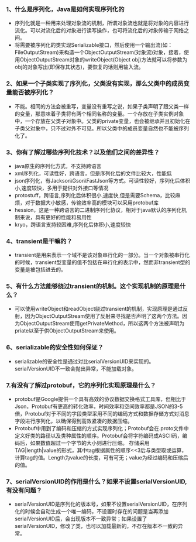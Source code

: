 ### 1、什么是序列化，Java是如何实现序列化的

- 序列化就是一种用来处理对象流的机制，所谓对象流也就是将对象的内容进行流化。可以对流化后的对象进行读写操作，也可将流化后的对象传输于网络之间。
- 将需要被序列化的类实现Serializable接口，然后使用一个输出流(如：FileOutputStream)来构造一个ObjectOutputStream(对象流)对象，接着，使用ObjectOutputStream对象的writeObject(Object obj)方法就可以将参数为obj的对象写出(即保存其状态)，要恢复的话则用输入流。

### 2、如果一个子类实现了序列化，父类没有实现，那么父类中的成员变量能否被序列化？
- 不能。相同的方法会被重写，变量没有重写之说，如果子类声明了跟父类一样的变量，那意味着子类将有两个相同名称的变量。一个存放在子类实例对象中，一个存放在父类子对象中。父类的private变量，也会被继承并且初始化在子类父对象中，只不过对外不可见。所以父类中的成员变量自然也不能被序列化了。

### 3、你有了解过哪些序列化技术？以及他们之间的差异性？
- java原生的序列化方式，不支持跨语言
- xml序列化，可读性好，跨语言，但是序列化后的文件比较大，性能低
- json序列化，有Jackson\Gson\FastJson等方式。可读性较好，序列化后体积小,速度较快，多用于提供对外接口等情况
- protostuff，跨语言,序列化后体积很小,速度快,但是需要Schema，比较麻烦，对于数据大小敏感，传输效率高的模块可以采用protobuf库
- hession，这是一种跨语言的二进制序列化协议，相对于java默认的序列化机制来说，具有更好的性能和易用性
- kryo，跨语言支持较困难,序列化后体积小,速度较快


### 4、transient是干嘛的？
- transient是用来表示一个域不是该对象串行化的一部分。当一个对象被串行化的时候，transient型变量的值不包括在串行化的表示中，然而非transient型的变量是被包括进去的。


### 5、有什么方法能够绕过transient的机制。这个实现机制的原理是什么？

- 可以使用writeObject和readObject绕过transient的机制，实现原理是通过反射，因为ObjectOutputStream使用了反射来寻找是否声明了这两个方法。因为ObjectOutputStream使用getPrivateMethod，所以这两个方法被声明为priate以至于供ObjectOutputStream来使用。

### 6、serializable的安全性如何保证？
- serializable的安全性是通过对比serialVersionUID来实现的。serialVersionUID不一致会抛出异常，不能加载对象。

### 7.有没有了解过protobuf，它的序列化实现原理是什么？

- protobuf是Google提供一个具有高效的协议数据交换格式工具库，但相比于Json，Protobuf有更高的转化效率，时间效率和空间效率都是JSON的3-5倍，Protobuf对于不同的字段类型采用不同的编码方式和数据存储方式对消息字段进行序列化，以确保得到高效紧凑的数据压缩。
- Protobuf中用到了编码和压缩的方式实现序列化；Protobuf会在.proto文件中定义好类的路径以及类种属性的顺序。Protobuf会将字符编码成ASCII码，编码后，如果数值超过一个字节的大小则进行压缩。
存储采用TAG|length|value的形式，其中tag根据属性的顺序<<3后与类型取或运算，计算tag的值。Length为value的长度，可有可无；value为经过编码和压缩后的值。


### 7、serialVersionUID的作用是什么？如果不设置serialVersionUID,有没有问题？

- serialVersionUID是序列化的版本号，如果不设置serialVersionUID，在序列化的时候会自动生成一个唯一编码，不设置时存在的问题是当再添加serialVersionUID后，会出现版本不一致异常；如果设置了serialVersionUID，修改了类，也可以加载最新的，不存在版本不一致的异常。



